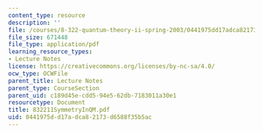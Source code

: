 ```yaml
---
content_type: resource
description: ''
file: /courses/8-322-quantum-theory-ii-spring-2003/0441975dd17adca82173d6588f35b5ac_832211SymmetryInQM.pdf
file_size: 671448
file_type: application/pdf
learning_resource_types:
- Lecture Notes
license: https://creativecommons.org/licenses/by-nc-sa/4.0/
ocw_type: OCWFile
parent_title: Lecture Notes
parent_type: CourseSection
parent_uid: c189d45e-cdd5-94e5-62db-7183011a30e1
resourcetype: Document
title: 832211SymmetryInQM.pdf
uid: 0441975d-d17a-dca8-2173-d6588f35b5ac
---
```

